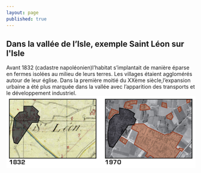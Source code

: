 ```yaml
---
layout: page
published: true
---
```


## Dans la vallée de l’Isle, exemple Saint Léon sur l'Isle

Avant 1832 (cadastre napoléonien)l’habitat s’implantait de manière éparse en fermes isolées au milieu de leurs terres. Les villages étaient agglomérés autour de leur église.
Dans la première moitié du XXème siècle,l’expansion urbaine a été plus marquée dans la vallée avec l’apparition des transports et le développement industriel.
![](data/images/1/histoire/1_histoire_POP1.jpg)